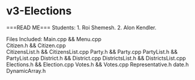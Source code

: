 # v3-Elections

===READ ME===
Students:
	1. Roi Shemesh. 
	2. Alon Kendler.

Files Included:
	Main.cpp && Menu.cpp										
	Citizen.h && Citizen.cpp						
	CitizensList.h && CitizensList.cpp
	Party.h && Party.cpp
	PartyList.h && PartyList.cpp
	District.h && District.cpp
	DistrictsList.h && DistrictsList.cpp
	Elections.h && Election.cpp
	Votes.h && Votes.cpp
	Representative.h
	date.h
	DynamicArray.h
	
	
	
	
	
